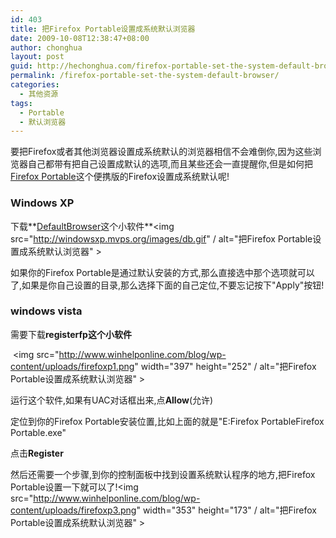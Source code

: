 ```yaml
---
id: 403
title: 把Firefox Portable设置成系统默认浏览器
date: 2009-10-08T12:38:47+08:00
author: chonghua
layout: post
guid: http://hechonghua.com/firefox-portable-set-the-system-default-browser/
permalink: /firefox-portable-set-the-system-default-browser/
categories:
  - 其他资源
tags:
  - Portable
  - 默认浏览器
---
```

要把Firefox或者其他浏览器设置成系统默认的浏览器相信不会难倒你,因为这些浏览器自己都带有把自己设置成默认的选项,而且某些还会一直提醒你,但是如何把<a href="http://portableapps.com/apps/internet/firefox_portable" target="_blank">Firefox Portable</a>这个便携版的Firefox设置成系统默认呢!

<!--more-->

### Windows XP

下载**<a href="http://windowsxp.mvps.org/defaultbrowser.htm" target="_blank">DefaultBrowser</a>这个小软件**<img src="http://windowsxp.mvps.org/images/db.gif" / alt="把Firefox Portable设置成系统默认浏览器" > 

如果你的Firefox Portable是通过默认安装的方式,那么直接选中那个选项就可以了,如果是你自己设置的目录,那么选择下面的自己定位,不要忘记按下"Apply"按钮!

### windows vista

需要下载**registerfp这个小软件**

&#160;<img src="http://www.winhelponline.com/blog/wp-content/uploads/firefoxp1.png" width="397" height="252" / alt="把Firefox Portable设置成系统默认浏览器" > 

运行这个软件,如果有UAC对话框出来,点**Allow**(允许)

定位到你的Firefox Portable安装位置,比如上面的就是"E:Firefox PortableFirefox Portable.exe"

点击**Register**</p> 

然后还需要一个步骤,到你的控制面板中找到设置系统默认程序的地方,把Firefox Portable设置一下就可以了!<img src="http://www.winhelponline.com/blog/wp-content/uploads/firefoxp3.png" width="353" height="173" / alt="把Firefox Portable设置成系统默认浏览器" >